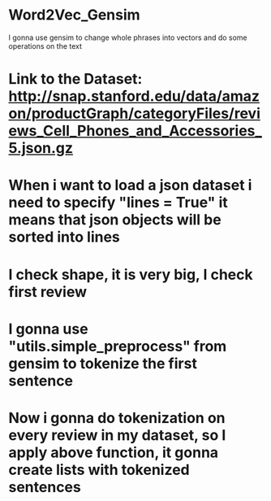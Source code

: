# Word2Vec_Gensim
I gonna use gensim to change whole phrases into vectors and do some operations on the text
# Link to the Dataset: http://snap.stanford.edu/data/amazon/productGraph/categoryFiles/reviews_Cell_Phones_and_Accessories_5.json.gz
# When i want to load a json dataset i need to specify "lines = True" it means that json objects will be sorted into lines
# I check shape, it is very big, I check first review 
# I gonna use "utils.simple_preprocess" from gensim to tokenize the first sentence
# Now i gonna do tokenization on every review in my dataset, so I apply above function, it gonna create lists with tokenized sentences
